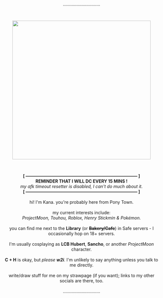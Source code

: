 <p align="center">
  …………………………
</p> <br>
<p align="center">
  <img src="https://github.com/user-attachments/assets/72700f13-7100-4e0c-ad02-4c9dfed4af33" align="center" width="450" />
</p>
<br>

<p align="center">
  <b>[ —————————————————————————— ]</b> <br>
  <b>REMINDER THAT I WILL DC EVERY 15 MINS !</b> <br>
  <i>my afk timeout resetter is disabled, I can't do much about it.</i> <br>
  <b>[ —————————————————————————— ]</b> <br><br>
  hi! I'm Kana. you're probably here from Pony Town. <br><br>
  my current interests include: <br>
  <i>ProjectMoon, Touhou, Roblox, Henry Stickmin & Pokémon.</i> <br><br>
  you can find me next to the <b>Library</b> (or <s><b>Bakery/Cafe</b></s>) in Safe servers - I occasionally hop on 18+ servers. <br><br>
  I'm usually cosplaying as <b>LCB Hubert</b>, <b>Sancho</b>, or another <i>ProjectMoon</i> character. <br><br>
  <b>C + H</b> is okay, but <i>please <b>w2i</b></i>. I'm unlikely to say anything unless you talk to me directly. <br><br>
  write/draw stuff for me on my strawpage (if you want); links to my other socials are there, too. <br><br>
  …………………………
</p>

<!--- <p align="left">
$${\color{red}"amogus"}$$
</p>

✨ Special ✨ repository because its `README.md` (this file) appears on your GitHub profile.
You can click the Preview link to take a look at your changes.
--->
